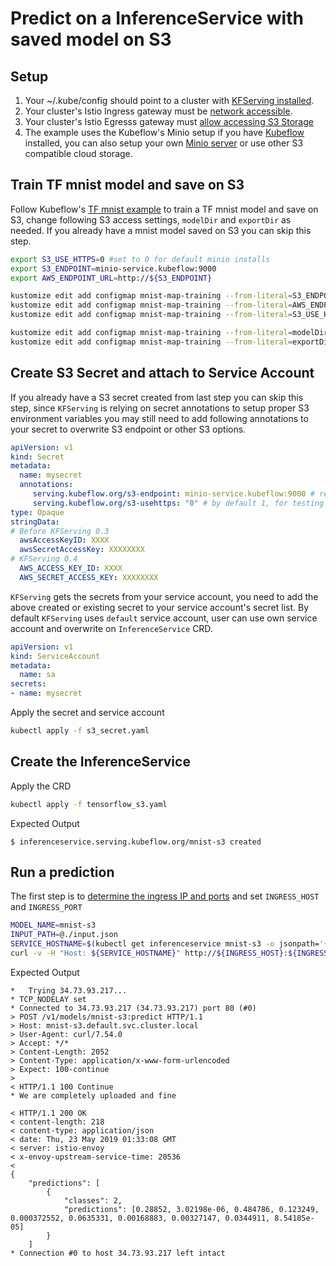     
# Predict on a InferenceService with saved model on S3
## Setup
1. Your ~/.kube/config should point to a cluster with [KFServing installed](https://github.com/kubeflow/kfserving/#install-kfserving).
2. Your cluster's Istio Ingress gateway must be [network accessible](https://istio.io/latest/docs/tasks/traffic-management/ingress/ingress-control/).
3. Your cluster's Istio Egresss gateway must [allow accessing S3 Storage](https://knative.dev/docs/serving/outbound-network-access/)
4. The example uses the Kubeflow's Minio setup if you have [Kubeflow](https://www.kubeflow.org/docs/started/getting-started/) installed,
you can also setup your own [Minio server](https://docs.min.io/docs/deploy-minio-on-kubernetes.html) or use other S3 compatible cloud storage.


## Train TF mnist model and save on S3
Follow Kubeflow's [TF mnist example](https://github.com/kubeflow/examples/tree/master/mnist#using-s3) to train a TF mnist model and save on S3,
change following S3 access settings, `modelDir` and `exportDir` as needed. If you already have a mnist model saved on S3 you can skip this step.
```bash
export S3_USE_HTTPS=0 #set to 0 for default minio installs
export S3_ENDPOINT=minio-service.kubeflow:9000
export AWS_ENDPOINT_URL=http://${S3_ENDPOINT}

kustomize edit add configmap mnist-map-training --from-literal=S3_ENDPOINT=${S3_ENDPOINT}
kustomize edit add configmap mnist-map-training --from-literal=AWS_ENDPOINT_URL=${AWS_ENDPOINT_URL}
kustomize edit add configmap mnist-map-training --from-literal=S3_USE_HTTPS=${S3_USE_HTTPS}

kustomize edit add configmap mnist-map-training --from-literal=modelDir=s3://mnist/v1
kustomize edit add configmap mnist-map-training --from-literal=exportDir=s3://mnist/v1/export
```

## Create S3 Secret and attach to Service Account
If you already have a S3 secret created from last step you can skip this step, since `KFServing` is relying on secret annotations to setup proper
S3 environment variables you may still need to add following annotations to your secret to overwrite S3 endpoint or other S3 options.
```yaml
apiVersion: v1
kind: Secret
metadata:
  name: mysecret
  annotations:
     serving.kubeflow.org/s3-endpoint: minio-service.kubeflow:9000 # replace with your s3 endpoint
     serving.kubeflow.org/s3-usehttps: "0" # by default 1, for testing with minio you need to set to 0
type: Opaque
stringData:
# Before KFServing 0.3
  awsAccessKeyID: XXXX
  awsSecretAccessKey: XXXXXXXX
# KFServing 0.4
  AWS_ACCESS_KEY_ID: XXXX
  AWS_SECRET_ACCESS_KEY: XXXXXXXX
```

`KFServing` gets the secrets from your service account, you need to add the above created or existing secret to your service account's secret list.
By default `KFServing` uses `default` service account, user can use own service account and overwrite on `InferenceService` CRD.

```yaml
apiVersion: v1
kind: ServiceAccount
metadata:
  name: sa
secrets:
- name: mysecret
```

Apply the secret and service account
```bash
kubectl apply -f s3_secret.yaml
```

## Create the InferenceService
Apply the CRD
```bash
kubectl apply -f tensorflow_s3.yaml
```

Expected Output
```
$ inferenceservice.serving.kubeflow.org/mnist-s3 created
```

## Run a prediction
The first step is to [determine the ingress IP and ports](../../../README.md#determine-the-ingress-ip-and-ports) and set `INGRESS_HOST` and `INGRESS_PORT`

```bash
MODEL_NAME=mnist-s3
INPUT_PATH=@./input.json
SERVICE_HOSTNAME=$(kubectl get inferenceservice mnist-s3 -o jsonpath='{.status.url}' | cut -d "/" -f 3)
curl -v -H "Host: ${SERVICE_HOSTNAME}" http://${INGRESS_HOST}:${INGRESS_PORT}/v1/models/$MODEL_NAME:predict -d $INPUT_PATH
```
Expected Output
```
*   Trying 34.73.93.217...
* TCP_NODELAY set
* Connected to 34.73.93.217 (34.73.93.217) port 80 (#0)
> POST /v1/models/mnist-s3:predict HTTP/1.1
> Host: mnist-s3.default.svc.cluster.local
> User-Agent: curl/7.54.0
> Accept: */*
> Content-Length: 2052
> Content-Type: application/x-www-form-urlencoded
> Expect: 100-continue
>
< HTTP/1.1 100 Continue
* We are completely uploaded and fine

< HTTP/1.1 200 OK
< content-length: 218
< content-type: application/json
< date: Thu, 23 May 2019 01:33:08 GMT
< server: istio-envoy
< x-envoy-upstream-service-time: 20536
<
{
    "predictions": [
        {
            "classes": 2,
            "predictions": [0.28852, 3.02198e-06, 0.484786, 0.123249, 0.000372552, 0.0635331, 0.00168883, 0.00327147, 0.0344911, 8.54185e-05]
        }
    ]
* Connection #0 to host 34.73.93.217 left intact
```

